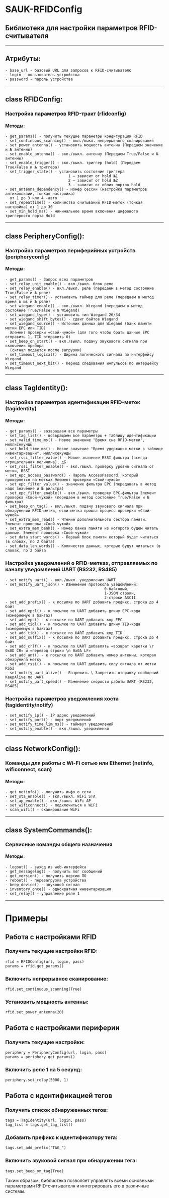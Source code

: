 # SAUK-RFIDConfig

## Библиотека для настройки параметров RFID-считывателя

----------------------------------------------------------------
##    Атрибуты:
    - base_url - базовый URL для запросов к RFID-считывателю
    - login - пользователь устройства
    - password - пароль устройства
----------------------------------------------------------------
## class RFIDConfig:
### Настройка параметров RFID-тракт (rfidconfig) 
####    Методы:

    - get_params() - получить текущие параметры конфигурации RFID
    - set_continuous_scanning() - вкл./выкл. непрерывного сканирования
    - set_power_antenna() - установить мощность антенны (Передаем значение и № антенны)
    - set_enable_antenna() - вкл./выкл. антенну (Передаем True/False и № антенны)
    - set_enable_trigger() - вкл./выкл. триггер (hold) (Передаем True/False и № триггера)
    - set_trigger_state() - установить состояние триггера
                                1 – зависит от hold №1
                                2 – зависит от hold №2
                                3 – зависит от обоих портов hold
    - set_antenna_dependency() - Номер сессии (настройка параметров антиколлизии, тонкая настройка)
      от 1 до 3 илм 4 -авто
    - set_repeattime() - количество считываний RFID-меток (тонкая настройка) от 1 до 30
    - set_min_hold_ms() - минимальное время включения цифрового триггерного порта Hold 
----------------------------------------------------------------
## class PeripheryConfig():
### Настройка параметров периферийных устройств (peripheryconfig)   
####    Методы:
    - get_params() - Запрос всех параметров
    - set_relay_unit_enable() - вкл./выкл. блок реле
    - set_relay_enable() - вкл./выкл. реле (передаем в метод состояние True/False и № реле)
    - set_relay_timer() - установить таймер для реле (передаем в метод время в ms и № реле)
    - set_wiegand_enable() - вкл./выкл. Wiegand (передаем в метод состояние True/False и № Wiegand)
    - set_wiegand_type() - установить тип Wiegand 26/34
    - set_wiegand_shift_bytes() - сдвиг байтов Wiegand
    - set_wiegand_source() - Источник данных для Wiegand (банк памяти метки EPC или TID) 
      Элемент проверки «Свой-чужой» (для того чтобы брать данные EPC отправить 1, TID отправить 0)
    - set_beep_on_start() - вкл./выкл. подачу звукового сигнала при включении прибора 
      (сигнал подается после загрузки)
    - set_timeout_logical() - Ширина логического сигнала по интерфейсу Wiegand
    - set_timeout_next_bit() - Период следования импульсов по интерфейсу Wiegand
----------------------------------------------------------------
## class TagIdentity():
### Настройка параметров идентификации RFID-меток (tagidentity)
####    Методы:
    - get_params() - возвращаем все параметры
    - set_tag_list() - возвращаем все параметры + таблицу идентификации
    - set_valid_time_ms() - Новое значение "Время сна RFID-метки", миллисекунды
    - set_hold_time_ms() - Новое значение "Время удержания метки в таблице инвентаризации", миллисекунды
    - set_rssi_filter_value() - Новое значение RSSI фильтра (всегда отрицательная величина), дБ
    - set_rssi_filter_enable() - вкл./выкл. проверку уровня сигнала от метки, RSSI
    - set_epc_access_password() - Пароль AccessPassord, который проверяется на метках Элемент проверки «Свой-чужой»
    - set_epc_filter_value() - значение фильтра EPC (передавать в метод надо значение и № фильтра)
    - set_epc_filter_enable() - вкл./выкл. проверку EPC-фильтра Элемент проверка «Свой-чужой» (передаем в метод состояние True/False и № фильтра)
    - set_beep_on_tag() - вкл./выкл. подачу звукового сигнала при обнаружении RFID-метки, если метка прошла процесс проверки «Свой-чужой»
    - set_extra_mem_read() - Чтение дополнительного сектора памяти. Элемент проверка «Свой-чужой»
    - set_extra_mem_bank() - Номер банка памяти из которого будем читать данные. Элемент проверка «Свой-чужой»
    - set_data_start_words() - Первый блок памяти который будет читаться (в словах, по 2 байта)
    - set_data_len_words() - Количество данных, которые будут читаться (в словах, по 2 байта
### Настройка уведомлений о RFID-метках, отправляемых по каналу уведомлений UART (RS232, RS485)
    - set_notify_uart() - вкл./выкл. уведомления UART
    - set_notify_uart_json() - Изменение протокола уведомлений: 
                                                0-байтовый, 
                                                1-JSON строки,
                                                2-строки ASCII
    - set_add_prefix() - к посылке по UART добавить префикс, строка до 4 байт
    - set_add_epcl() - к посылке по UART добавить длину EPC-кода (измеряемую в байтах)
    - set_add_epc() - к посылке по UART добавить код EPC
    - set_add_tidl() - к посылке по UART добавить длину TID-кода (измеряемую в байтах)
    - set_add_tid() - к посылке по UART добавить код TID
    - set_add_suffix() - к посылке по UART добавить префикс, строка до 4 байт
    - set_add_crlf() - к посылке по UART добавлять «возврат каретки \r 0x0D CR» и «перевод строки \n 0x0A LF» 
    - set_add_ant() - к посылке по UART добавить номер антенны, которая обнаружила метку
    - set_add_rssi() - к посылке по UART добавить силу сигнала от метки RSSI
    - set_notify_uart_alive() - Разрешить \ Запретить отправку сообщений KeepAlive по UART
    - set_notify_uart_speed() - Изменение скорости работы UART (RS232, RS485)
### Настройка параметров уведомления хоста (tagidentity/notify)
    - set_notify_ip() - IP адрес уведомлений 
    - set_notify_port() - порт уведомлений
    - set_notify_time_lim_ms() - таймаут уведомлений
    - set_notify_enable() - вкл./выкл. уведомлений
----------------------------------------------------------------
## class NetworkConfig():
### Команды для работы с Wi-Fi сетью или Ethernet (netinfo, wificonnect, scan)
####    Методы:
    - get_netinfo() - получить инфо о сети
    - set_sta_enable() - вкл./выкл. WiFi STA
    - set_ap_enable() - вкл./выкл. WiFi AP  
    - set_wificonnect() - подключиться к WiFi
    - scan_wifi() - сканирование WiFi
----------------------------------------------------------------
## class SystemCommands():
### Сервисные команды общего назначения
####    Методы:
    - logout() - выход из web-интерфейса
    - get_messagelog() - получить лог сообщений
    - get_version() - получить версию ПО
    - reboot() - перезагрузка устройства
    - beep_device() - звуковой сигнал
    - inventory_once() - однократная инвентаризация
    - set_relay() - управление реле 1
----------------------------------------------------------------
# Примеры
## Работа с настройками RFID
### Получить текущие настройки RFID:
    rfid = RFIDConfig(url, login, pass)
    params = rfid.get_params()
### Включить непрерывное сканирование:
    rfid.set_continuous_scanning(True)
### Установить мощность антенны:
    rfid.set_power_antenna(20) 

## Работа с настройками периферии
### Получить текущие настройки:
    periphery = PeripheryConfig(url, login, pass)
    params = periphery.get_params()
### Включить реле 1 на 5 секунд:
    periphery.set_relay(5000, 1) 
## Работа с идентификацией тегов
### Получить список обнаруженных тегов:
    tags = TagIdentity(url, login, pass)
    tag_list = tags.get_tag_list()
### Добавить префикс к идентификатору тега:
    tags.set_add_prefix("TAG_")
### Включить звуковой сигнал при обнаружении тега:
    tags.set_beep_on_tag(True)

Таким образом, библиотека позволяет управлять всеми основными параметрами RFID-считывателя и интегрировать его в различные системы.